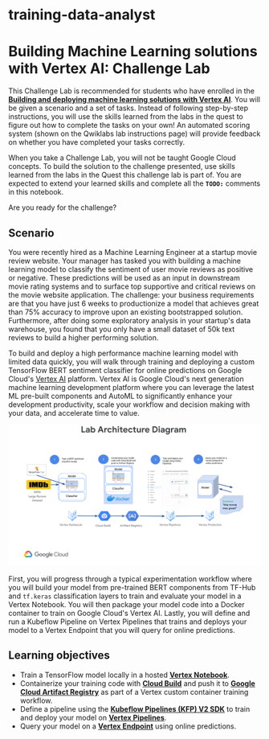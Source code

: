 # training-data-analyst
# Building Machine Learning solutions with Vertex AI: Challenge Lab

This Challenge Lab is recommended for students who have enrolled in the [**Building and deploying machine learning solutions with Vertex AI**](). You will be given a scenario and a set of tasks. Instead of following step-by-step instructions, you will use the skills learned from the labs in the quest to figure out how to complete the tasks on your own! An automated scoring system (shown on the Qwiklabs lab instructions page) will provide feedback on whether you have completed your tasks correctly.

When you take a Challenge Lab, you will not be taught Google Cloud concepts. To build the solution to the challenge presented, use skills learned from the labs in the Quest this challenge lab is part of. You are expected to extend your learned skills and complete all the **`TODO:`** comments in this notebook.

Are you ready for the challenge?

## Scenario

You were recently hired as a Machine Learning Engineer at a startup movie review website. Your manager has tasked you with building a machine learning model to classify the sentiment of user movie reviews as positive or negative. These predictions will be used as an input in downstream movie rating systems and to surface top supportive and critical reviews on the movie website application. The challenge: your business requirements are that you have just 6 weeks to productionize a model that achieves great than 75% accuracy to improve upon an existing bootstrapped solution. Furthermore, after doing some exploratory analysis in your startup's data warehouse, you found that you only have a small dataset of 50k text reviews to build a higher performing solution.

To build and deploy a high performance machine learning model with limited data quickly, you will walk through training and deploying a custom TensorFlow BERT sentiment classifier for online predictions on Google Cloud's [Vertex AI](https://cloud.google.com/vertex-ai) platform. Vertex AI is Google Cloud's next generation machine learning development platform where you can leverage the latest ML pre-built components and AutoML to significantly enhance your development productivity, scale your workflow and decision making with your data, and accelerate time to value.

![Vertex AI: Challenge Lab](https://github.com/Techbarsha/training-data-analyst/blob/main/vertex-challenge-lab.png "Vertex Challenge Lab")

First, you will progress through a typical experimentation workflow where you will build your model from pre-trained BERT components from TF-Hub and `tf.keras` classification layers to train and evaluate your model in a Vertex Notebook. You will then package your model code into a Docker container to train on Google Cloud's Vertex AI. Lastly, you will define and run a Kubeflow Pipeline on Vertex Pipelines that trains and deploys your model to a Vertex Endpoint that you will query for online predictions.

## Learning objectives

* Train a TensorFlow model locally in a hosted [**Vertex Notebook**](https://cloud.google.com/vertex-ai/docs/general/notebooks?hl=sv).
* Containerize your training code with [**Cloud Build**](https://cloud.google.com/build) and push it to [**Google Cloud Artifact Registry**](https://cloud.google.com/artifact-registry) as part of a Vertex custom container training workflow.
* Define a pipeline using the [**Kubeflow Pipelines (KFP) V2 SDK**](https://www.kubeflow.org/docs/components/pipelines/sdk/v2/v2-compatibility) to train and deploy your model on [**Vertex Pipelines**](https://cloud.google.com/vertex-ai/docs/pipelines).
* Query your model on a [**Vertex Endpoint**](https://cloud.google.com/vertex-ai/docs/predictions/getting-predictions) using online predictions.
